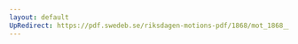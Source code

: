```yaml
---
layout: default
UpRedirect: https://pdf.swedeb.se/riksdagen-motions-pdf/1868/mot_1868__ak__00132/mot_1868__ak__00132_002.pdf
---
```

